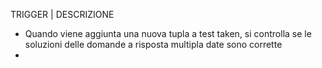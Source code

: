 TRIGGER | DESCRIZIONE
- Quando viene aggiunta una nuova tupla a test taken, si controlla se le soluzioni delle domande a risposta multipla date sono corrette
- 
